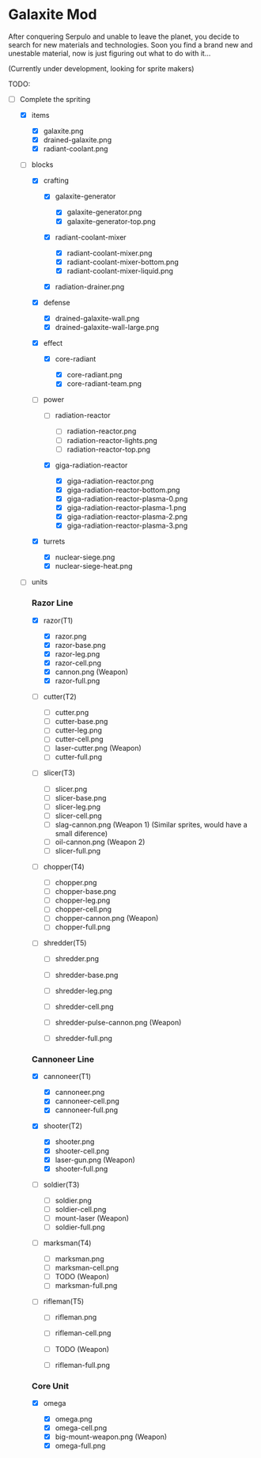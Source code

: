 # Galaxite Mod
After conquering Serpulo and unable to leave the planet, you decide to search for new materials and technologies. Soon you find a brand new and unestable material, now is just figuring out what to do with it...

(Currently under development, looking for sprite makers)

TODO:

- [ ] Complete the spriting

  - [x] items

    - [x] galaxite.png
    - [x] drained-galaxite.png
    - [x] radiant-coolant.png

  - [ ] blocks

    - [x] crafting

      - [x] galaxite-generator

        - [x] galaxite-generator.png
        - [x] galaxite-generator-top.png

      - [x] radiant-coolant-mixer

        - [x] radiant-coolant-mixer.png
        - [x] radiant-coolant-mixer-bottom.png
        - [x] radiant-coolant-mixer-liquid.png

      - [x] radiation-drainer.png
      
    - [x] defense

      - [x] drained-galaxite-wall.png
      - [x] drained-galaxite-wall-large.png

    - [x] effect

      - [x] core-radiant

        - [x] core-radiant.png
        - [x] core-radiant-team.png

    - [ ] power

	  - [ ] radiation-reactor
	  
	    - [ ] radiation-reactor.png
		- [ ] radiation-reactor-lights.png
		- [ ] radiation-reactor-top.png

      - [x] giga-radiation-reactor

        - [x] giga-radiation-reactor.png
        - [x] giga-radiation-reactor-bottom.png
        - [x] giga-radiation-reactor-plasma-0.png
        - [x] giga-radiation-reactor-plasma-1.png
        - [x] giga-radiation-reactor-plasma-2.png
        - [x] giga-radiation-reactor-plasma-3.png

    - [x] turrets

      - [x] nuclear-siege.png
      - [x] nuclear-siege-heat.png

  - [ ] units

    ### Razor Line

    - [x] razor(T1)

      - [x] razor.png
      - [x] razor-base.png
      - [x] razor-leg.png
      - [x] razor-cell.png
      - [x] cannon.png (Weapon)
      - [x] razor-full.png

    - [ ] cutter(T2)

      - [ ] cutter.png
      - [ ] cutter-base.png
      - [ ] cutter-leg.png
      - [ ] cutter-cell.png
      - [ ] laser-cutter.png (Weapon)
      - [ ] cutter-full.png

    - [ ] slicer(T3)

      - [ ] slicer.png
      - [ ] slicer-base.png
      - [ ] slicer-leg.png
      - [ ] slicer-cell.png
      - [ ] slag-cannon.png (Weapon 1) (Similar sprites, would have a small diference)
      - [ ] oil-cannon.png (Weapon 2)
      - [ ] slicer-full.png

    - [ ] chopper(T4)

      - [ ] chopper.png
      - [ ] chopper-base.png
      - [ ] chopper-leg.png
      - [ ] chopper-cell.png
      - [ ] chopper-cannon.png (Weapon)
      - [ ] chopper-full.png

    - [ ] shredder(T5)

      - [ ] shredder.png
      - [ ] shredder-base.png
      - [ ] shredder-leg.png
      - [ ] shredder-cell.png
      - [ ] shredder-pulse-cannon.png (Weapon)
      - [ ] shredder-full.png


    ### Cannoneer Line

    - [x] cannoneer(T1)

      - [x] cannoneer.png
      - [x] cannoneer-cell.png
      - [x] cannoneer-full.png

    - [x] shooter(T2)

      - [x] shooter.png
      - [x] shooter-cell.png
      - [x] laser-gun.png (Weapon)
      - [x] shooter-full.png

    - [ ] soldier(T3)

      - [ ] soldier.png
      - [ ] soldier-cell.png
      - [ ] mount-laser (Weapon)
      - [ ] soldier-full.png

    - [ ] marksman(T4)

      - [ ] marksman.png
      - [ ] marksman-cell.png
      - [ ] TODO (Weapon)
      - [ ] marksman-full.png

    - [ ] rifleman(T5)

      - [ ] rifleman.png
      - [ ] rifleman-cell.png
      - [ ] TODO (Weapon)
      - [ ] rifleman-full.png


    ### Core Unit
    
    - [x] omega

      - [x] omega.png
      - [x] omega-cell.png
      - [x] big-mount-weapon.png (Weapon)
      - [x] omega-full.png
